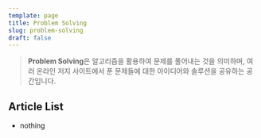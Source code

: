 ```yaml
---
template: page
title: Problem Solving
slug: problem-solving
draft: false
---
```

> **Problem Solving**은 알고리즘을 활용하여 문제를 풀어내는 것을 의미하며, 여러 온라인 저지 사이트에서 푼 문제들에 대한 아이디어와 솔루션을 공유하는 공간입니다.

## Article List

* nothing